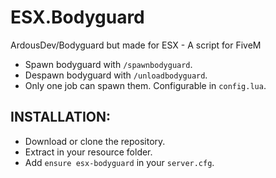 # ESX.Bodyguard
ArdousDev/Bodyguard but made for ESX - A script for FiveM

* Spawn bodyguard with `/spawnbodyguard`.
* Despawn bodyguard with `/unloadbodyguard`.
* Only one job can spawn them. Configurable in `config.lua`.

## INSTALLATION:
* Download or clone the repository.
* Extract in your resource folder.
* Add `ensure esx-bodyguard` in your `server.cfg`.